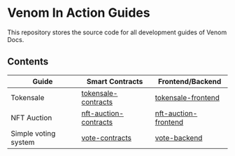 # Venom In Action Guides

This repository stores the source code for all development guides of Venom Docs.

## Contents

| Guide | Smart Contracts | Frontend/Backend |
| ------ | ------ | ------ |
| Tokensale | [tokensale-contracts](/tokensale-contracts) | [tokensale-frontend](/tokensale-frontend) |
| NFT Auction | [nft-auction-contracts](/nft-auction-contracts) | [nft-auction-frontend](/nft-auction-frontend) |
| Simple voting system | [vote-contracts](/vote-contracts) | [vote-backend](/vote-backend) |
